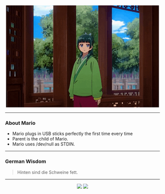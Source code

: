 <p align="center">
  <img src="assets/maomao.gif" />
</p>

---

### About Mario
- Mario plugs in USB sticks perfectly the first time every time
- Parent is the child of Mario.
- Mario uses /dev/null as STDIN.

---

### German Wisdom
> Hinten sind die Schweine fett.

---

<p align="center">
  <a>
    <img height="180em" src="https://github-readme-stats-eight-theta.vercel.app/api?username=Torfkopp&show_icons=true&theme=dark&include_all_commits=true&count_private=true"/>
  </a>
  <a href="https://github.com/Torfkopp?tab=repositories">
    <img height="180em" src="https://github-readme-stats-eight-theta.vercel.app/api/top-langs/?username=torfkopp&layout=compact&theme=dark&langs_count=8&hide=java"/>
  </a>
</p>
